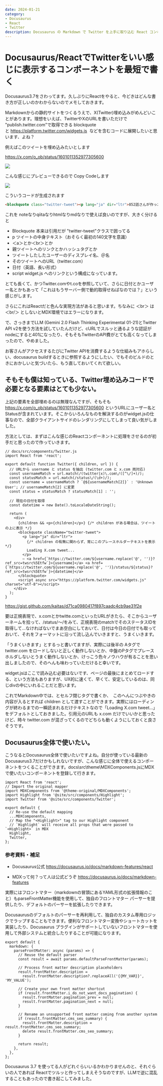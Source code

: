 ```yaml
---
date: 2024-01-21
category:
- Docusaurus
- React
- Twitter
description: Docusaurus の Markdown で Twitter を上手に取り込む React コンポーネントについての解説です。
---
```


# Docusaurus/ReactでTwitterをいい感じに表示するコンポーネントを最短で書く

Docusaurus3.7をさわってます。久しぶりにReactをやると、今どきはどんな書き方が正しいのかわからないのでメモしておきます。

Markdownからの静的サイトをつくるうえで、X(Twitter)埋め込みがめんどいことがあります。理想をいえば、TwitterやXのURLを書いただけで "publish.twitter.com"で取得できる blockquoteと <https://platform.twitter.com/widgets.js>  などを含むコードに展開したいと思います、よね？

例えばこのツイートを埋め込みたいとします

<https://x.com/o_ob/status/1601011352977305600>


![](https://assets.st-note.com/img/1737549456-U3g8BkJws9oRX547pNjcVn1O.png)


こんな感じにプレビューできるので Copy Codeします

![](https://assets.st-note.com/img/1737549517-YHOgTZW3MikKaCBXl6jcueh1.png)

こういうコードが生成されます

```html
<blockquote class="twitter-tweet"><p lang="ja" dir="ltr">852話さんが作った 8528-diffusion-v0.2をGoogle Colab上で起動したWebUIで使用するコードです。<a href="https://t.co/slD5EtZwIZ">https://t.co/slD5EtZwIZ</a><br><br>Running on public URL: <a href="https://t.co/59uk61Jg19">https://t.co/59uk61Jg19</a><br>と出てくるURLをブラウザの <a href="https://t.co/kbnG05BECF">https://t.co/kbnG05BECF</a> のURLを別ウインドウで開くと、AUTOMATIC1111が動きます！<a href="https://twitter.com/hashtag/8528d?src=hash&amp;ref_src=twsrc%5Etfw">#8528d</a> <a href="https://t.co/OjfslEiYpr">pic.twitter.com/OjfslEiYpr</a></p>&mdash; Dr.(Shirai)Hakase - しらいはかせ (@o_ob) <a href="https://twitter.com/o_ob/status/1601011352977305600?ref_src=twsrc%5Etfw">December 9, 2022</a></blockquote> <script async src="https://platform.twitter.com/widgets.js" charset="utf-8"></script>
```

これを noteなりqiitaなりhtmlなりmdなりで使えば良いのですが、大きく分けると

- Blockquote 本来は引用だが "twitter-tweet"クラスで囲ってる
- p ツイートの中身テキスト（おそらく最初の140文字を意識）
- ＜a＞とか＜br＞とか
- 親ツイートへのリンクとかハッシュタグとか
- ツイートしたしたユーザーのディスプレイ名、＠名
- そのツイートへのURL（twitter.com）
- 日付（英語、長い形式）
- script widget.js へのリンクという構成になっています。
 
 
とても長くて、かつTwitter.comやt.coを参照していて、さらに日付とかユーザー名とかもあって「これはもうサーバー側で動的取得せねばなのでは？」という感じがします。

さらにこれはReactだと色んな実現方法があると思います。ちなみに ＜br＞ は ＜br/＞ としないとMDX環境ではエラーになります。

で、さっきまでLLM (Gemini 2.0 Flash Thinking Experimental 01-21)とTwitter API v2を使う方法を試していたんだけど、cURLでスルッと通るような認証がnodeにすると401になったり、そもそもTwitterのAPI費がとても高くなってしまったので、やめました。

お客さんがアクセスするたびにTwitter APIを消費するような仕組みもアホらしい、docusaurus buildするときに参照するようにしたい、でもそのビルドのときにおかしいと気づいたら、もう直しておいてくれて欲しい。

## そもそも僕は知っている、Twitter埋め込みコードで必要となる要素はとても少ない。

上記の要素を全部埋めるのは無理なんですが、そもそも <https://x.com/o_ob/status/1601011352977305600> というURLにユーザー名とStatusが含まれています。そこからいろんなものを解決するのがwidget.jsの仕事なので、全部クライアントサイドのレンダリングにしてしまって良い気がしました。

方法としては、まずはこんな感じのReactコンポーネントに処理をさせるのが初手だと思ったので作っていきます。

```
// docs/src/components/Twitter.js
import React from 'react';

export default function Twitter({ children, url }) {
  // URLから username と status を抽出 (twitter.com と x.com 両対応)
  const usernameMatch = url.match(/(twitter|x)\.com\/([^\/]+)/);
  const statusMatch = url.match(/status\/(\d+)/);
  const username = usernameMatch ? `@${usernameMatch[2]}` : 'Unknown User'; // usernameMatch[2] に変更
  const status = statusMatch ? statusMatch[1] : '';

  // 現在の日付を取得
  const datetime = new Date().toLocaleDateString();

  return (
    <div>
      {children && <p>{children}</p>} {/* children がある場合は、ツイートの上に表示 */}
      <blockquote className="twitter-tweet">
        <p lang="ja" dir="ltr">
          {/* children の有無に関わらず、常にこのプレースホルダーテキストを表示 */}
          Loading X.com tweet...
        </p>
        — <a href={`https://twitter.com/${username.replace('@', '')}?ref_src=twsrc%5Etfw`}>{username}</a> <a href={`https://twitter.com/${username.replace('@', '')}/status/${status}?ref_src=twsrc%5Etfw`}>{datetime}</a>
      </blockquote>
      <script async src="https://platform.twitter.com/widgets.js" charset="utf-8"></script>
    </div>
  );
}
```
<https://gist.github.com/kaitas/d71ca0980417f897caadc4cb9ae31f2e>

要は正規表現で、x.comとかtwitte.comといったURLがきたら、そこからユーザーネームを拾って、/status/～/をみて、正規表現のmatchでそのステータスIDを取得して…なければないでまあ空白にしておいて、日付は今日の日付でも取っておいて、それをフォーマットに沿って流し込んでいきますと、うまくいきます。

「うまくいきます」とするっと書いてますが、実際には後半の Aタグでtwitter.com をロードしないと正しく動作しないとか、中盤のPタグでプレースホルダしないとうまく動作しないとか、けっこう色々ノウハウが有ることを思い出しましたので、そのへんも味わっていただけると幸いです。

widget.jsはここで読み込む必要はないです、ページの最後にまとめてロードする、という方法もありますが、UX的に速くて、早くて、安定しているのは、同じdivの中にいれることだと思います。

これでMarkdown中では、<Twitter url="https://x.com/o_ob/status/1601011352977305600"/>とセルフ閉じタグで書くか、<Twitter url="https://x.com/o_ob/status/1601011352977305600">　このへんにつぶやきの内容が入る</Twitter>とすれば children として渡すことができます。実際にはローディングが終わるまでの一瞬読まれるだけテキストなので「Loading X.com tweet...」をデフォルトとしておきました。引用元のURLも x.com だけでいいかと思ったけど、時々 twitter.com が混ざってくるのでどちらも動くようにしておくと良さそうです。

## Docusaurus全体で使いたい。

こうなるとDocusaurus全体で使いたいですよね。自分が使っている最新のDocusaurus3.7だけかもしれないですが、こんな感じに全体で使えるコンポーネントをつくることができます。docs\src\theme\MDXComponents.jsにMDXで使いたいコンポーネントを登録して行きます。

```
import React from 'react';
// Import the original mapper
import MDXComponents from '@theme-original/MDXComponents';
import Highlight from '@site/src/components/Highlight';
import Twitter from '@site/src/components/Twitter';

export default {
  // Re-use the default mapping
  ...MDXComponents,
  // Map the "<Highlight>" tag to our Highlight component
  // `Highlight` will receive all props that were passed to `<Highlight>` in MDX
  Highlight,
  Twitter,
};
```


### 参考資料・補足

- Docusaurus公式 <https://docusaurus.io/docs/markdown-features/react>

- MDXって何？って人は公式どうぞ <https://docusaurus.io/docs/markdown-features>

実際にはフロントマター（markdownの冒頭にあるYAML形式の拡張情報のこと）もparseFrontMatter機能を使用して、独自のフロントマター パーサーを提供したり、デフォルトのパーサーを拡張したりできます。

Docusaurusのデフォルトのパーサーを再利用して、独自のカスタム専用ロジックでラップすることもできます。便利なフロントマター変換やショートカットを実装したり、Docusaurus プラグインがサポートしていないフロントマターを使用して外部システムと統合したりすることが可能になります。

```
export default {
  markdown: {
    parseFrontMatter: async (params) => {
      // Reuse the default parser
      const result = await params.defaultParseFrontMatter(params);

      // Process front matter description placeholders
      result.frontMatter.description =
        result.frontMatter.description?.replaceAll('{{MY_VAR}}', 'MY_VALUE');

      // Create your own front matter shortcut
      if (result.frontMatter.i_do_not_want_docs_pagination) {
        result.frontMatter.pagination_prev = null;
        result.frontMatter.pagination_next = null;
      }

      // Rename an unsupported front matter coming from another system
      if (result.frontMatter.cms_seo_summary) {
        result.frontMatter.description = result.frontMatter.cms_seo_summary;
        delete result.frontMatter.cms_seo_summary;
      }

      return result;
    },
  },
};
```

Docusaurus 3.7 を使ってる人がどれぐらいいるかわかりませんのと、それぐらいの人であれば Reactでツルッと作ってしまえそうなのですが、LLMで逆に混乱することもあったので書き起こしてみました。
